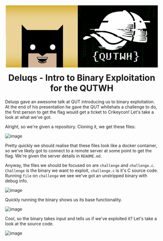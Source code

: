 <p align="center">
  <img width="500" src="delqut.png" alt="Intro to Binary Exploitation">
</p>
<h1 align="center" style="margin-top: 0px;">Deluqs - Intro to Binary Exploitation for the QUTWH</h1>

<p>
Deluqs gave an awesome talk at QUT introducing us to binary exploitation. At the end of his presentation he gave the QUT whitehats a challenge to do, the first person to get the flag would get a ticket to Crikeycon! Let's take a look at what we've got.
  
Alright, so we're given a repository. Cloning it, we get these files:
</p>

![image](https://user-images.githubusercontent.com/104875856/185619589-a41a3f81-d303-4b48-b005-aaebb60e5eb3.png)

Pretty quickly we should realise that these files look like a docker container, so we've likely got to connect to a remote server at some point to get the flag. We're given the server details in `README.md`.

Anyway, the files we should be focused on are `challenge` and `challenge.c`. `Challenge` is the binary we want to exploit, `challenge.c` is it's C source code. 
Running `file` on `challenge` we see we've got an unstripped binary with debug info.

![image](https://user-images.githubusercontent.com/104875856/185620992-41056b2e-04ef-4f2e-b63a-884358cfa794.png)

Quickly running the binary shows us its base functionality.

![image](https://user-images.githubusercontent.com/104875856/185621404-0304bf3c-e1dc-4ed6-8da7-b4ff7ed55062.png)

Cool, so the binary takes input and tells us if we've exploited it? Let's take a look at the source code.

![image](https://user-images.githubusercontent.com/104875856/185628377-368fa10b-e343-4b2e-9b60-3bad2eba4c94.png)

